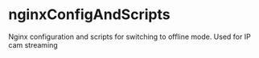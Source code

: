 # nginxConfigAndScripts
Nginx configuration and scripts for switching to offline mode. Used for IP cam streaming
